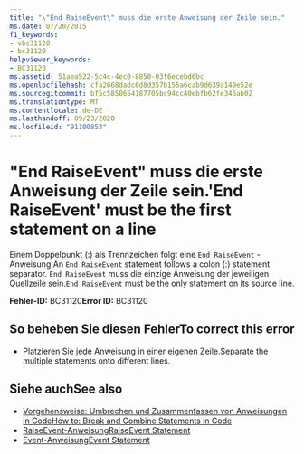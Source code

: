 ```yaml
---
title: "\"End RaiseEvent\" muss die erste Anweisung der Zeile sein."
ms.date: 07/20/2015
f1_keywords:
- vbc31120
- bc31120
helpviewer_keywords:
- BC31120
ms.assetid: 51aea522-5c4c-4ec0-8850-03f6ecebd6bc
ms.openlocfilehash: cfa2668dadc6d8d357b155a6cab9d639a149e52e
ms.sourcegitcommit: bf5c5850654187705bc94cc40ebfb62fe346ab02
ms.translationtype: MT
ms.contentlocale: de-DE
ms.lasthandoff: 09/23/2020
ms.locfileid: "91100853"
---
```

# <a name="end-raiseevent-must-be-the-first-statement-on-a-line"></a><span data-ttu-id="44f74-102">"End RaiseEvent" muss die erste Anweisung der Zeile sein.</span><span class="sxs-lookup"><span data-stu-id="44f74-102">'End RaiseEvent' must be the first statement on a line</span></span>

<span data-ttu-id="44f74-103">Einem Doppelpunkt (:) als Trennzeichen folgt eine `End RaiseEvent` -Anweisung.</span><span class="sxs-lookup"><span data-stu-id="44f74-103">An `End RaiseEvent` statement follows a colon (:) statement separator.</span></span> <span data-ttu-id="44f74-104">`End RaiseEvent` muss die einzige Anweisung der jeweiligen Quellzeile sein.</span><span class="sxs-lookup"><span data-stu-id="44f74-104">`End RaiseEvent` must be the only statement on its source line.</span></span>  
  
 <span data-ttu-id="44f74-105">**Fehler-ID:** BC31120</span><span class="sxs-lookup"><span data-stu-id="44f74-105">**Error ID:** BC31120</span></span>  
  
## <a name="to-correct-this-error"></a><span data-ttu-id="44f74-106">So beheben Sie diesen Fehler</span><span class="sxs-lookup"><span data-stu-id="44f74-106">To correct this error</span></span>  
  
- <span data-ttu-id="44f74-107">Platzieren Sie jede Anweisung in einer eigenen Zeile.</span><span class="sxs-lookup"><span data-stu-id="44f74-107">Separate the multiple statements onto different lines.</span></span>  
  
## <a name="see-also"></a><span data-ttu-id="44f74-108">Siehe auch</span><span class="sxs-lookup"><span data-stu-id="44f74-108">See also</span></span>

- [<span data-ttu-id="44f74-109">Vorgehensweise: Umbrechen und Zusammenfassen von Anweisungen in Code</span><span class="sxs-lookup"><span data-stu-id="44f74-109">How to: Break and Combine Statements in Code</span></span>](../programming-guide/program-structure/how-to-break-and-combine-statements-in-code.md)
- [<span data-ttu-id="44f74-110">RaiseEvent-Anweisung</span><span class="sxs-lookup"><span data-stu-id="44f74-110">RaiseEvent Statement</span></span>](../language-reference/statements/raiseevent-statement.md)
- [<span data-ttu-id="44f74-111">Event-Anweisung</span><span class="sxs-lookup"><span data-stu-id="44f74-111">Event Statement</span></span>](../language-reference/statements/event-statement.md)
